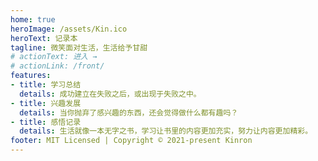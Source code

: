 ```yaml
---
home: true
heroImage: /assets/Kin.ico
heroText: 记录本
tagline: 微笑面对生活，生活给予甘甜
# actionText: 进入 →
# actionLink: /front/
features:
- title: 学习总结
  details: 成功建立在失败之后，或出现于失败之中。
- title: 兴趣发展
  details: 当你抛弃了感兴趣的东西，还会觉得做什么都有趣吗？
- title: 感悟记录
  details: 生活就像一本无字之书，学习让书里的内容更加充实，努力让内容更加精彩。
footer: MIT Licensed | Copyright © 2021-present Kinron
---
```

